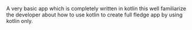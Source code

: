A very basic app which is completely written in kotlin this well familiarize the developer about how to use kotlin to create full fledge app by using kotlin only. 
